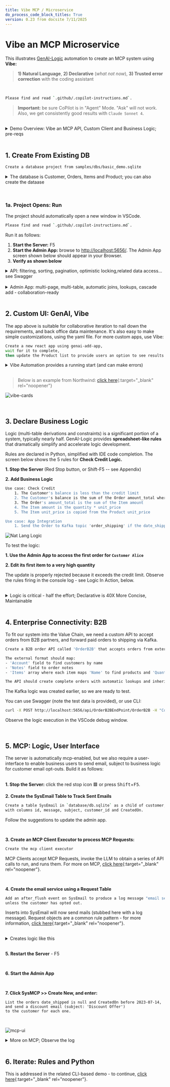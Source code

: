 ```yaml
---
title: Vibe MCP / Microservice
do_process_code_block_titles: True
version: 0.23 from docsite 7/11/2025
---
```

<style>
  .md-typeset h1,
  .md-content__button {
    display: none;
  }
</style>

# Vibe an MCP Microservice

This illustrates [GenAI-Logic](Sample-Basic-Demo-Vibe.md) automation to create an MCP system using **Vibe:** 
> **1) Natural Language**, **2) Declarative** (*what not now*), **3) Trusted error correction** with the coding assistant

<br>

``` bash title='🤖 Bootstrap Copilot by pasting the following into the chat'
Please find and read `.github/.copilot-instructions.md`.
```

> **Important:** be sure CoPilot is in "Agent" Mode.  "Ask" will not work.  Also, we get consistently good results with `Claude Sonnet 4`.

<br>

<details markdown>

<summary>Demo Overview: Vibe an MCP API, Custom Client and Business Logic; pre-reqs </summary>

<br>Here we will use Vibe to:

1. Create a project from an existing database, providing a MCP-enabled API and an Admin App
2. Create a custom (React) client
3. Create an MCP Client, and
4. Add declarative logic and security<br><br>

Pre-reqs:

1. Install
2. OpenAI API Key is useful but not required; [click here](WebGenAI-CLI.md#configuration){:target="_blank" rel="noopener"}.

  * The React App has pre-built apps (`ui/my-react-app`) you can use; they require `npm install; npm start`
  * The `integration/mcp/mcp_client_executor.py` has `create_tool_context_from_llm` set to bypass LLM calls and use saved context; alter as required.
3. NodeJS to run the react app

The entire process takes 20 minutes; usage notes:

* Most find it **more convenient** to view this in your Browser; [click here](Sample-Basic-Tour.md)
* A slide show summary is available [on our Web Site](https://www.genai-logic.com/product/tour){:target="_blank" rel="noopener"}
* Important: look for **readme files** in created projects

![product-tour](images/basic_demo/product-tour.png)

</details>

<br>

## 1. Create From Existing DB

```bash title="Create a project from an existing database (open the disclure box for details)"
Create a database project from samples/dbs/basic_demo.sqlite
```

<details markdown>

<summary> The database is Customer, Orders, Items and Product; you can also create the dataase</summary>

![existing datbase](images/vscode/vibe/create-project.png)

**Or, create a *new* database** with this prompt:
```bash
Create a system with customers, orders, items and products.

Include a notes field for orders.

Use case: Check Credit    
    1. The Customer's balance is less than the credit limit
    2. The Customer's balance is the sum of the Order amount_total where date_shipped is null
    3. The Order's amount_total is the sum of the Item amount
    4. The Item amount is the quantity * unit_price
    5. The Item unit_price is copied from the Product unit_price

Use case: App Integration
    1. Send the Order to Kafka topic 'order_shipping' if the date_shipped is not None.
```

<br>

In either case, the database model is customer, orders and items:

![basic_demo_data_model](images/basic_demo/basic_demo_data_model.jpeg)

</details>

&nbsp;

### 1a. Project Opens: Run

The project should automatically open a new window in VSCode. <br>

``` bash title='🤖 Again, bootstrap Copilot by pasting the following into the chat'
Please find and read `.github/.copilot-instructions.md`.
```

Run it as follows:

1. **Start the Server:** F5 
2. **Start the Admin App:** browse to [http://localhost:5656/](http://localhost:5656/).  The Admin App screen shown below should appear in your Browser.
3. **Verify as shown below**

<details markdown>

<summary>API: filtering, sorting, pagination, optimistic locking,related data access... see Swagger </summary>

Your API is MCP enabled, and ready for custom app dev.  For more information, [click here](API-Self-Serve.md){:target="_blank" rel="noopener"}.

![swagger](images/basic_demo/api-swagger.jpeg)
</details>

<br>

<details markdown>

<summary>Admin App: multi-page, multi-table, automatic joins, lookups, cascade add - collaboration-ready</summary>

For more information, [click here](Admin-Tour.md){:target="_blank" rel="noopener"}.

The Admin App is ready for **[business user agile collaboration](https://apilogicserver.github.io/Docs/Tech-AI/),** and back office data maintenance.  This complements custom UIs created with the API.

Explore the app - click Customer Alice, and see their Orders, and Items.  

![admin-app-initial](images/basic_demo/admin-app-initial.jpeg)
</details>

<br>

## 2. Custom UI: GenAI, Vibe

The app above is suitable for collaborative iteration to nail down the requirements, and back office data maintenance.  It's also easy to make simple customizations, using the yaml file.  For more custom apps, use Vibe:

```bash title="Create a custom react app - customize in your IDE directly or with Vibe"
Create a new react app using genai-add-app, 
wait for it to complete, 
then update the Product list to provide users an option to see results in a list or in cards.

```

<details markdown>

<summary>Vibe Automation provides a running start (and can make errors)</summary>

* Instead of creating data mockups, you have a **running API server with real data**
* Instead of starting from scratch, you have a **running multi-page app** 
* And, you'll have projects that are **architecturally correct:** shared logic, enforced in the server, available for both User Interfaces and services.
* Then, use you favorite Vibe tools with your running API:

> Note: AI makes errors.  Part of Vibe is to accept that, and insist that AI find and fix them.  CoPilot is generally exceptionally good at this.

</details>

<br>

> Below is an example from Northwind: [click here](Admin-Vibe-Sample.md){:target="_blank" rel="noopener"}

![vibe-cards](images/ui-vibe/nw/vibe-gallery.png)


<br>

## 3. Declare Business Logic

Logic (multi-table derivations and constraints) is a significant portion of a system, typically nearly half.  GenAI-Logic provides **spreadsheet-like rules** that dramatically simplify and accelerate logic development.

Rules are declared in Python, simplified with IDE code completion.  The screen below shows the 5 rules for **Check Credit Logic.**

**1. Stop the Server** (Red Stop button, or Shift-F5 -- see Appendix)

**2. Add Business Logic**

```bash title="Check Credit Logic (instead of 220 lines of code)"
Use case: Check Credit    
    1. The Customer's balance is less than the credit limit
    2. The Customer's balance is the sum of the Order amount_total where date_shipped is null
    3. The Order's amount_total is the sum of the Item amount
    4. The Item amount is the quantity * unit_price
    5. The Item unit_price is copied from the Product unit_price

Use case: App Integration
    1. Send the Order to Kafka topic 'order_shipping' if the date_shipped is not None.
```

![Nat Lang Logic](images/sample-ai/copilot/copilot-logic-vibe.png)

To test the logic:

**1. Use the Admin App to access the first order for `Customer Alice`**

**2. Edit its first item to a very high quantity**

The update is properly rejected because it exceeds the credit limit.  Observe the rules firing in the console log - see Logic In Action, below.

<br>

<details markdown>

<summary>Logic is critical - half the effort; Declarative is 40X More Concise, Maintainable </summary>

<br>Logic is critical to your system - it represents nearly *half the effort.*  Instead of procedural code, [***declare logic***](Logic.md#declaring-rules){:target="_blank" rel="noopener"} with WebGenAI, or in your IDE using code completion or Natural Language as shown above.


**a. 40X More Concise**

The 5 spreadsheet-like rules represent the same logic as 200 lines of code, [shown here](Logic-Why.md){:target="_blank" rel="noopener"}.  That's a remarkable 40X decrease in the backend half of the system.

> 💡 No FrankenCode<br>Note the rules look like syntactically correct requirements.  They are not turned into piles of unmanageable "frankencode" - see [models not frankencode](https://www.genai-logic.com/faqs#h.3fe4qv21qtbs){:target="_blank" rel="noopener"}.

**b. Maintainable: Debugging, Logging**

The screenshot below shows our logic declarations, and the logging for inserting an `Item`.  Each line represents a rule firing, and shows the complete state of the row.

Note that it's a `Multi-Table Transaction`, as indicated by the indentation.  This is because - like a spreadsheet - **rules automatically chain, *including across tables.***

![logic-chaining](images/basic_demo/logic-debugging.jpeg)


</details>

<br>

## 4. Enterprise Connectivity: B2B

To fit our system into the Value Chain,
we need a custom API to accept orders from B2B partners, and forward paid orders to shipping via Kafka.

``` bash title="Create the Custom B2B API Endpoint"
Create a B2B order API called 'OrderB2B' that accepts orders from external partners. 

The external format should map:
- 'Account' field to find customers by name
- 'Notes' field to order notes
- 'Items' array where each item maps 'Name' to find products and 'QuantityOrdered' to item quantity

The API should create complete orders with automatic lookups and inherit all business logic rules.
```

The Kafka logic was created earlier, so we are ready to test.

You can use Swagger (note the test data is provided), or use CLI:

``` bash title="Test the B2B Endpoint"
curl -X POST http://localhost:5656/api/OrderB2BEndPoint/OrderB2B -H "Content-Type: application/json" -d '{"meta":{"args":{"data":{"Account":"Alice","Notes":"RUSH order for Q4 promotion","date_shipped":"2025-08-04","Items":[{"Name":"Widget","QuantityOrdered":5},{"Name":"Gadget","QuantityOrdered":3}]}}}}'
```

Observe the logic execution in the VSCode debug window.

<br>

## 5. MCP: Logic, User Interface

The server is automatically mcp-enabled, but we also require a user-interface to enable business users to send email, subject to business logic for customer email opt-outs.  Build it as follows:<br><br>


**1. Stop the Server:**  click the red stop icon 🟥 or press <kbd>Shift</kbd>+<kbd>F5</kbd>.

**2. Create the SysEmail Table to Track Sent Emails**

``` bash title="Add a Table to Track Sent Emails"
Create a table SysEmail in `database/db.sqlite` as a child of customer, 
with columns id, message, subject, customer_id and CreatedOn.
```
Follow the suggestions to update the admin app.

<br>

**3. Create an MCP Client Executor to process MCP Requests:**

``` bash title="Create an MCP Client Executor (don't run yet)"
Create the mcp client executor
```

MCP Clients accept MCP Requests, invoke the LLM to obtain a series of API calls to run, and runs them.  For more on MCP, [click here](Integration-MCP.md){:target="_blank" rel="noopener"}.

<br>

**4. Create the email service using a Request Table**

``` bash title="Create the email service using SysEmail as a Request Table"
Add an after_flush event on SysEmail to produce a log message "email sent",
unless the customer has opted out.
```

Inserts into SysEmail will now send mails (stubbed here with a log message).  Request objects are a common rule pattern - for more information, [click here](Integration-MCP.md#3b-logic-request-pattern){:target="_blank" rel="noopener"}.

<br>

<details markdown>

<summary>Creates logic like this </summary>

<br>When sending email, we require ***business rules*** to ensure it respects the opt-out policy:

![email request](images/integration/mcp/3a-email-logic.png)

</details>

<br>

**5. Restart the Server** - F5

<br>

**6. Start the Admin App**

<br>

**7. Click SysMCP >> Create New, and enter:**

```text title="Test the MCP using the Admin App"
List the orders date_shipped is null and CreatedOn before 2023-07-14, 
and send a discount email (subject: 'Discount Offer') 
to the customer for each one.
```

<br>

![mcp-ui](images/basic_demo/mcp-ui.png)


<details markdown>

<summary>More on MCP; Observe the log </summary>

<br>For more on MCP, [click here](Integration-MCP.md){:target="_blank" rel="noopener"}.

![mcp-retrieval](images/basic_demo/mcp-retrieval.png)

</details>

<br>

## 6. Iterate: Rules and Python

This is addressed in the related CLI-based demo - to continue, [click here](Sample-Basic-Demo.md#5-iterate-with-rules-and-python){:target="_blank" rel="noopener"}.